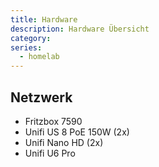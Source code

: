 ```yaml
---
title: Hardware
description: Hardware Übersicht
category:
series:
  - homelab
---
```


## Netzwerk

- Fritzbox 7590
- Unifi US 8 PoE 150W (2x)
- Unifi Nano HD (2x)
- Unifi U6 Pro
